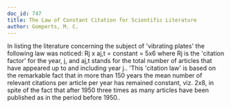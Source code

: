 ```yaml
---
doc_id: 747
title: The Law of Constant Citation for Scientific Literature
author: Gomperts, M. C.
---
```


In listing the literature concerning the subject of 'vibrating plates' the
following law was noticed:
            Rj x aj,t = constant = 5x6
where Rj is the 'citation factor' for the year, j, and aj,t stands for the 
total number of articles that have appeared up to and including year j..
   'This 'citation law' is based on the remarkable fact that in more than 150
years the mean number of relevant citations per article per year has remained
constant, viz. 2x8, in spite of the fact that after 1950 three times as many
articles have been published as in the period before 1950..